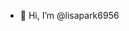 - 👋 Hi, I’m @lisapark6956

<!---
lisapark6956/lisapark6956 is a ✨ special ✨ repository because its `README.md` (this file) appears on your GitHub profile.
You can click the Preview link to take a look at your changes.
--->
